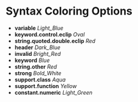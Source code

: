 # Syntax Coloring Options
* __variable__ *Light_Blue*
* __keyword.control.eclip__ *Oval*
* __string.quoted.double.eclip__ *Red*
* __header__ *Dark_Blue*
* __invalid__ *Bright_Red*
* __keyword__ *Blue*
* __string.other__ *Red*
* __strong__ *Bold_White*
* __support.class__ *Aqua*
* __support.function__ *Yellow*
* __constant.numeric__ *Light_Green*